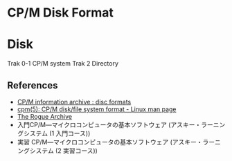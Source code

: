 # CP/M Disk Format

# Disk

Trak 0-1 CP/M system
Trak 2 Directory

## References

- [CP/M information archive : disc formats](https://www.seasip.info/Cpm/formats.html)
- [cpm(5): CP/M disk/file system format - Linux man page](https://linux.die.net/man/5/cpm)
- [The Rogue Archive](https://britzl.github.io/roguearchive/)
- 入門CP/M―マイクロコンピュータの基本ソフトウェア (アスキー・ラーニングシステム (1 入門コース))
- 実習 CP/M―マイクロコンピュータの基本ソフトウェア (アスキー・ラーニングシステム (2 実習コース))